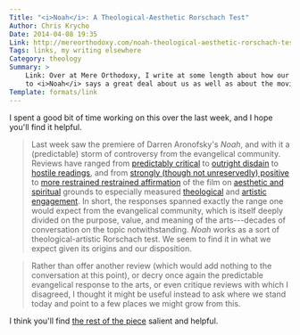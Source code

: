 ```yaml
---
Title: "<i>Noah</i>: A Theological-Aesthetic Rorschach Test"
Author: Chris Krycho
Date: 2014-04-08 19:35
Link: http://mereorthodoxy.com/noah-theological-aesthetic-rorschach-test/
Tags: links, my writing elsewhere
Category: theology
Summary: >
    Link: Over at Mere Orthodoxy, I write at some length about how our responses
    to <i>Noah</i> says a great deal about us as well as about the movie itself.
Template: formats/link
---
```


I spent a good bit of time working on this over the last week, and I hope you'll
find it helpful.

> Last week saw the premiere of Darren Aronofsky's _Noah_, and with it a
> (predictable) storm of controversy from the evangelical community. Reviews
> have ranged from [predictably critical][mohler] to [outright disdain][patheos]
> to [hostile readings][mattson], and from [strongly (though not unreservedly)
> positive][ct] to [more restrained restrained affirmation][mccracken] of the
> film on [aesthetic and spiritual][relevant] grounds to especially measured
> [theological][sdg] and [artistic engagement][capc]. In short, the responses
> spanned exactly the range one would expect from the evangelical community,
> which is itself deeply divided on the purpose, value, and meaning of the
> arts---decades of conversation on the topic notwithstanding. _Noah_ works as a
> sort of theological-artistic Rorschach test. We seem to find it in what we
> expect given its origins and our disposition.

> Rather than offer another review (which would add nothing to the conversation
> at this point), or decry once again the predictable evangelical response to
> the arts, or even critique reviews with which I disagreed, I thought it might
> be useful instead to ask where we stand today and point to a few places we
> might grow from this.

I think you'll find [the rest of the piece][link] salient and helpful.

[link]: http://mereorthodoxy.com/noah-theological-aesthetic-rorschach-test/

[capc]: http://christandpopculture.com/stars-strange-review-noah/
[ct]: http://www.christianitytoday.com/ct/2014/march-web-only/noah.html?paging=off
[mattson]: http://drbrianmattson.com/journal/2014/3/31/sympathy-for-the-devil
[mccracken]: http://convergemagazine.com/noah-film-12561/
[mohler]: http://www.albertmohler.com/2014/03/31/drowning-in-distortion-darren-aronofskys-noah/
[patheos]: http://www.patheos.com/blogs/churchofthemasses/2014/03/the-utter-embarrassing-mess-of-noah-and-why-everybody-is-lying-about-it/
[relevant]: http://www.relevantmagazine.com/culture/film/noah
[sdg]: http://www.catholicworldreport.com/Item/3036/inoahi_a_theological_reflection.aspx
